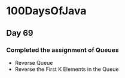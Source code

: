 # 100DaysOfJava

## Day 69

### Completed the assignment of Queues

* Reverse Queue
* Reverse the First K Elements in the Queue
